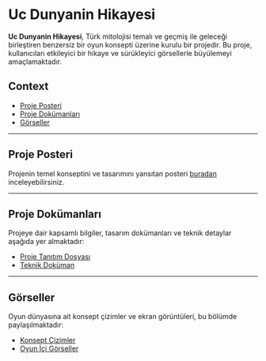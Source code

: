 # Uc Dunyanin Hikayesi

**Uc Dunyanin Hikayesi**, Türk mitolojisi temalı ve geçmiş ile geleceği birleştiren benzersiz bir oyun konsepti üzerine kurulu bir projedir. Bu proje, kullanıcıları etkileyici bir hikaye ve sürükleyici görsellerle büyülemeyi amaçlamaktadır.

## Context

- [Proje Posteri](#proje-posteri)
- [Proje Dokümanları](#proje-dokümanları)
- [Görseller](#görseller)

---

## Proje Posteri

Projenin temel konseptini ve tasarımını yansıtan posteri [buradan](POSTER.md) inceleyebilirsiniz.

---

## Proje Dokümanları

Projeye dair kapsamlı bilgiler, tasarım dokümanları ve teknik detaylar aşağıda yer almaktadır:

- [Proje Tanıtım Dosyası](docs/ProjeTanitimDosyasi.pdf)
- [Teknik Doküman](docs/TeknikDokuman.pdf)

---

## Görseller

Oyun dünyasına ait konsept çizimler ve ekran görüntüleri, bu bölümde paylaşılmaktadır:

- [Konsept Çizimler](images/KonseptCizimler/)
- [Oyun İçi Görseller](images/OyunGorselleri/)
